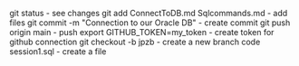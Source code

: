 git status - see changes
git add ConnectToDB.md Sqlcommands.md - add files
git commit -m "Connection to our Oracle DB" - create commit
git push origin main - push
export GITHUB_TOKEN=my_token - create token for github connection
git checkout -b jpzb - create a new branch
code session1.sql - create a file